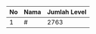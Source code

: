| No | Nama            | Jumlah Level |
|----|-----------------|--------------|
| 1  | #    |    2763        |
